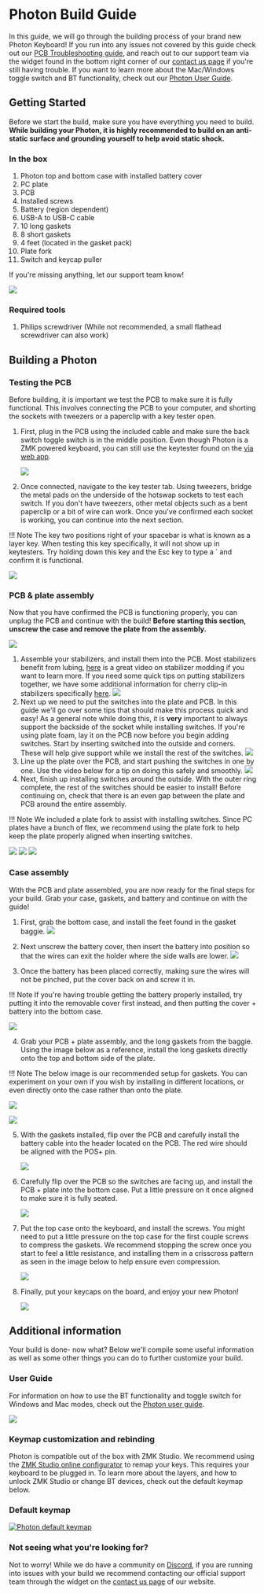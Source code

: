 # Photon Build Guide
In this guide, we will go through the building process of your brand new Photon Keyboard! If you run into any issues not covered by this guide check out our [PCB Troubleshooting guide](https://docs.cannonkeys.com/troubleshooting/), and reach out to our support team via the widget found in the bottom right corner of our [contact us page](https://cannonkeys.com/pages/contact-us) if you're still having trouble. If you want to learn more about the Mac/Windows toggle switch and BT functionality, check out our [Photon User Guide](/photon-user-guide).

## Getting Started

Before we start the build, make sure you have everything you need to build. **While building your Photon, it is highly recommended to build on an anti-static surface and grounding yourself to help avoid static shock.**

### In the box

 1. Photon top and bottom case with installed battery cover
 2. PC plate
 3. PCB
 4. Installed screws
 5. Battery (region dependent)
 6. USB-A to USB-C cable
 7. 10 long gaskets
 8. 8 short gaskets
 9. 4 feet (located in the gasket pack)
 10. Plate fork
 11. Switch and keycap puller  

If you're missing anything, let our support team know!

   ![](images/photon/01-photon-included.jpg)

### Required tools

1. Philips screwdriver (While not recommended, a small flathead screwdriver can also work)

## Building a Photon

### Testing the PCB
Before building, it is important we test the PCB to make sure it is fully functional. This involves connecting the PCB to your computer, and shorting the sockets with tweezers or a paperclip with a key tester open.

1. First, plug in the PCB using the included cable and make sure the back switch toggle switch is in the middle position. Even though Photon is a ZMK powered keyboard, you can still use the keytester found on the [via web app](https://www.usevia.app/test).

    ![](images/photon/02-plug-in.jpg)

2. Once connected, navigate to the key tester tab. Using tweezers, bridge the metal pads on the underside of the hotswap sockets to test each switch. If you don't have tweezers, other metal objects such as a bent paperclip or a bit of wire can work. Once you've confirmed each socket is working, you can continue into the next section.

!!! Note 
    The key two positions right of your spacebar is what is known as a layer key. When testing this key specifically, it will not show up in keytesters. Try holding down this key and the Esc key to type a ` and confirm it is functional.

   ![](images/photon/03-test-pcb.jpg)

### PCB & plate assembly

Now that you have confirmed the PCB is functioning properly, you can unplug the PCB and continue with the build! **Before starting this section, unscrew the case and remove the plate from the assembly.**

   ![](images/photon/04-disassemble.jpg)

1. Assemble your stabilizers, and install them into the PCB. Most stabilizers benefit from lubing,  [here](https://youtu.be/usNx1_d0HbQ?si=Rg8IWjJyQiyCb8HA) is a great video on stabilizer modding if you want to learn more. If you need some quick tips on putting stabilizers together, we have some additional information for cherry clip-in stabilizers specifically [here](https://docs.cannonkeys.com/bakeneko/#preparing-your-stabilizers).
![](images/photon/05-stabs-installed.jpg)
2. Next up we need to put the switches into the plate and PCB. In this guide we'll go over some tips that should make this process quick and easy! As a general note while doing this, it is **very** important to always support the backside of the socket while installing switches. If you're using plate foam, lay it on the PCB now before you begin adding switches.
Start by inserting switched into the outside and corners. These will help give support while we install the rest of the switches.
![](images/photon/06-install-outside.jpg)
3. Line up the plate over the PCB, and start pushing the switches in one by one. Use the video below for a tip on doing this safely and smoothly.
![](images/photon/07-install-switch.gif)
4. Next, finish up installing switches around the outside. With the outer ring complete, the rest of the switches should be easier to install! Before continuing on, check that there is an even gap between the plate and PCB around the entire assembly.

!!! Note 
    We included a plate fork to assist with installing switches. Since PC plates have a bunch of flex, we recommend using the plate fork to help keep the plate properly aligned when inserting switches.

   ![](images/photon/08-fork-use.jpg)
   ![](images/photon/09-side-build.jpg)
   ![](images/photon/10-all-switches-installed.jpg)

### Case assembly

With the PCB and plate assembled, you are now ready for the final steps for your build. Grab your case, gaskets, and battery and continue on with the guide!

1. First, grab the bottom case, and install the feet found in the gasket baggie. 
![](images/photon/11-feet.jpg)
2. Next unscrew the battery cover, then insert the battery into position so that the wires can exit the holder where the side walls are lower.
![](images/photon/12-battery-install.jpg)

3. Once the battery has been placed correctly, making sure the wires will not be pinched, put the cover back on and screw it in.

!!! Note 
    If you're having trouble getting the battery properly installed, try putting it into the removable cover first instead, and then putting the cover + battery into the bottom case.

   ![](images/photon/13-cover-install)

4. Grab your PCB + plate assembly, and the long gaskets from the baggie. Using the image below as a reference, install the long gaskets directly onto the top and bottom side of the plate.

!!! Note 
    The below image is our recommended setup for gaskets. You can experiment on your own if you wish by installing in different locations, or even directly onto the case rather than onto the plate.

   ![](images/photon/14-gasket-install-top.jpg)

   ![](images/photon/15-gasket-install-bot.jpg)

5. With the gaskets installed, flip over the PCB and carefully install the battery cable into the header located on the PCB. The red wire should be aligned with the POS+ pin.

   ![](images/photon/16-battery-plug.jpg)

6. Carefully flip over the PCB so the switches are facing up, and install the PCB + plate into the bottom case. Put a little pressure on it once aligned to make sure it is fully seated.

   ![](images/photon/17-install-plate-pcb.jpg)

7. Put the top case onto the keyboard, and install the screws. You might need to put a little pressure on the top case for the first couple screws to compress the gaskets. We recommend stopping the screw once you start to feel a little resistance, and installing them in a crisscross pattern as seen in the image below to help ensure even compression.

   ![](images/photon/18-screw-case-labeled.jpg)

8. Finally, put your keycaps on the board, and enjoy your new Photon!

   ![](images/photon/19-caps-done.jpg)

## Additional information
Your build is done- now what? Below we'll compile some useful information as well as some other things you can do to further customize your build.

### User Guide
For information on how to use the BT functionality and toggle switch for Windows and Mac modes, check out the [Photon user guide](/photon-user-guide).

   ![](images/photon/toggle-switch-labeled.png)

### Keymap customization and rebinding
Photon is compatible out of the box with ZMK Studio. We recommend using the [ZMK Studio online configurator](https://zmk.studio/) to remap your keys. This requires your keyboard to be plugged in. To learn more about the layers, and how to unlock ZMK Studio or change BT devices, check out the default keymap below.

### Default keymap

   [ ![Photon default keymap](images/photon/photon-KLE-labeled-split.png)](images/photon/photon-KLE-labeled-split.png)

### Not seeing what you're looking for?
Not to worry! While we do have a community on [Discord](https://discord.com/invite/DKpykqYKAe), if you are running into issues with your build we recommend contacting our official support team through the widget on the [contact us page](https://cannonkeys.com/pages/contact-us) of our website.
